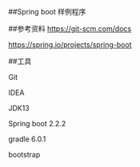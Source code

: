 ##Spring boot 样例程序

##参考资料
https://git-scm.com/docs 

https://spring.io/projects/spring-boot

##工具

Git

IDEA

JDK13

Spring boot 2.2.2

gradle 6.0.1

bootstrap
